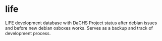 # life
LIFE development database with DaCHS
Project status after debian issues and before new debian osboxes works. Serves as a backup and track of development process.
